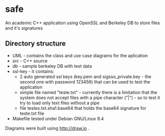 # safe
An academic C++ application using OpenSSL and Berkeley DB to store files and it's signatures

## Directory structure

* UML - contains the class and use case diagrams for the aplication
* src - C++ source
* db - sample berkeley DB with test data
* ssl-key - it contains:
  * 2 auto generated ssl keys (key.pem and sigsso_private.key - the second one with password 123456) that can be used to test the application 
  * simple file named "teste.txt" - currently there is a limitation that the system does not accept files with a pipe character ("|") - so to test it try to load only text files without a pipe
  * file testes.txt.sha1.base64 that holds the base64 signature for teste.txt file
* Makefile tested under Debian GNU/Linux 9.4

Diagrams were built using http://draw.io  .
